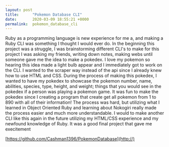 ```yaml
---
layout: post
title:      "Pokemon Database CLI"
date:       2020-03-09 18:55:21 +0000
permalink:  pokemon_database_cli
---
```


Ruby as a programming language is new experience for me a, and making a Ruby CLI was something I thought I would ever do. In the beginning this project was a struggle, I was brainstorming different CLI's to make for this project I was asking my friends, writing down notes, making webs until someone gave me the idea to make a pokedex. I love my pokemon so hearing this idea made a light bulb appear and I immediately got to work on the CLI. I wanted to the scraper way instead of the api since I already knew how to use HTML and CSS. During the process of making this pokedex, I wanted to have my pokedex to showcase the pokemon number, name, abilities, species, type, height, and weight; things that you would see in the pokedex if a person was playing a pokemon game. It was fun to make the pokedex since I creating a program that create get all pokemon from 1 to 890 with all of their information! The process was hard, but utilizing what I learned in Object Oriented Ruby and learning about Nokogiri really made the process easier and much more understandable. I would to make another CLI like this again in the future utilizing my HTML/CSS experience and my newfound knowledge of Ruby. It was a good final project that gave me execitement 



[https://github.com/Cashman1396/PokemonDatabase](http://)
